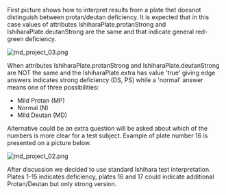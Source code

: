 First picture shows how to interpret results from a plate thet doesnot distinguish between protan/deutan deficiency. It is expected that in this case values of attributes IshiharaPlate.protanStrong and IshiharaPlate.deutanStrong are the same and that indicate general red-green deficiency.

![md_project_03.png](https://bitbucket.org/repo/x8G5dpK/images/166905674-md_project_03.png)

When attributes IshiharaPlate.protanStrong and IshiharaPlate.deutanStrong are NOT the same and the IshiharaPlate.extra has value 'true' giving edge answers indicates strong deficiency (DS, PS) while a 'normal' answer means one of three possibilities:

* Mild Protan (MP)
* Normal (N)
* Mild Deutan (MD)

Alternative could be an extra question will be asked about which of the numbers is more clear for a test subject. Example of plate number 16 is presented on a picture below.

![md_project_02.png](https://bitbucket.org/repo/x8G5dpK/images/2740251268-md_project_02.png)

After discussion we decided to use standard Ishihara test interpretation. Plates 1-15 indicates deficiency, plates 16 and 17 could indicate additional Protan/Deutan but only strong version.
